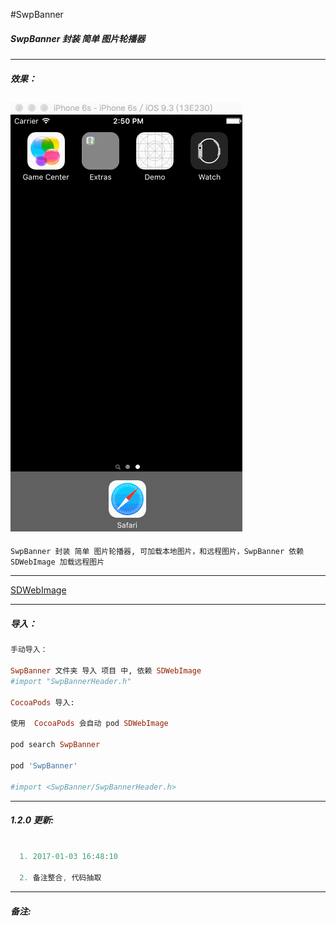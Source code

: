 #SwpBanner


##### SwpBanner 封装 简单 图片轮播器

---
##### 效果：
![(图片轮播效果)](https://raw.githubusercontent.com/swp-song/SwpBanner/master/Screenshot/SwpBanner.gif)
---

```
SwpBanner 封装 简单 图片轮播器, 可加载本地图片，和远程图片，SwpBanner 依赖 SDWebImage 加载远程图片
```

---

[SDWebImage](https://github.com/rs/SDWebImage)

---

##### 导入：
```ruby
手动导入：

SwpBanner 文件夹 导入 项目 中, 依赖 SDWebImage
#import "SwpBannerHeader.h"

CocoaPods 导入:

使用  CocoaPods 会自动 pod SDWebImage

pod search SwpBanner

pod 'SwpBanner'

#import <SwpBanner/SwpBannerHeader.h>

```
---

##### 1.2.0 更新:
```Objective-C

  1. 2017-01-03 16:48:10

  2. 备注整合, 代码抽取

```

---
##### 备注:
```
```
